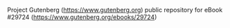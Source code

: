 Project Gutenberg (https://www.gutenberg.org) public repository for eBook #29724 (https://www.gutenberg.org/ebooks/29724)
